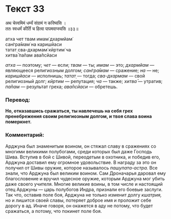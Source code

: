 # Текст 33

अथ चेत्त्वमिमं धर्म्यं संग्रामं न करिष्यसि ।  
ततः स्वधर्मं कीर्तिं च हित्वा पापमवाप्स्यसि ॥३३॥

атха чет твам имам̇ дхармйам̇  
сан̇гра̄мам̇ на каришйаси  
татат̣ сва-дхармам̇ кӣртим̇ ча  
хитва̄ па̄пам ава̄псйаси

_атха_ — поэтому; _чет_ — если; _твам_ — ты; _имам_ — это; _дхармйам_ — являющееся религиозным долгом; _сан̇гра̄мам_ — сражение; _на_ — не; _каришйаси_ — исполнишь; _татат̣_ — тогда; _сва-дхармам_ — свой религиозный долг; _кӣртим_ — репутация; _ча_ — также; _хитва̄_ — утратив; _па̄пам_ — результат греха; _ава̄псйаси_ — обретешь.

### Перевод:

**Но, отказавшись сражаться, ты навлечешь на себя грех пренебрежения своим религиозным долгом, и твоя слава воина померкнет.**

### Комментарий:

Арджуна был знаменитым воином, он стяжал славу в сражениях со многими великими полубогами, среди которых был даже Господь Шива. Вступив в бой с Шивой, переодетым в охотника, и победив его, Арджуна доставил ему огромное удовольствие. В награду за это он получил от Шивы оружие, которое называлось _пашупата-астра._ Все знали, что Арджуна был великим воином. Сам Дроначарья даровал ему благословение и вручил чудесное оружие, которым Арджуна мог убить даже своего учителя. Многие великие воины, в том числе и настоящий отец Арджуны — царь полубогов Индра, признали его боевые заслуги. Так что, оставив поле боя, Арджуна не только изменит долгу _кшатрия,_ но и лишится своей славы, потеряет доброе имя и проложит себе дорогу в ад. Иначе говоря, он окажется в аду не потому, что будет сражаться, а потому, что покинет поле боя.